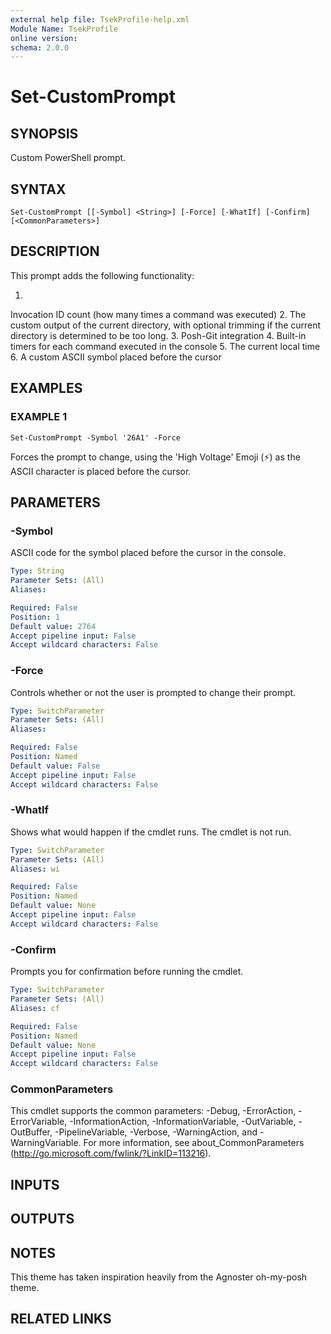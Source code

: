 ```yaml
---
external help file: TsekProfile-help.xml
Module Name: TsekProfile
online version:
schema: 2.0.0
---
```


# Set-CustomPrompt

## SYNOPSIS
Custom PowerShell prompt.

## SYNTAX

```
Set-CustomPrompt [[-Symbol] <String>] [-Force] [-WhatIf] [-Confirm] [<CommonParameters>]
```

## DESCRIPTION
This prompt adds the following functionality:

1.
Invocation ID count (how many times a command was executed)
2.
The custom output of the current directory, with optional trimming if the current directory is determined to be too long.
3.
Posh-Git integration
4.
Built-in timers for each command executed in the console
5.
The current local time
6.
A custom ASCII symbol placed before the cursor

## EXAMPLES

### EXAMPLE 1
```
Set-CustomPrompt -Symbol '26A1' -Force
```

Forces the prompt to change, using the 'High Voltage' Emoji (⚡) as the
ASCII character is placed before the cursor.

## PARAMETERS

### -Symbol
ASCII code for the symbol placed before the cursor in the console.

```yaml
Type: String
Parameter Sets: (All)
Aliases:

Required: False
Position: 1
Default value: 2764
Accept pipeline input: False
Accept wildcard characters: False
```

### -Force
Controls whether or not the user is prompted to change their prompt.

```yaml
Type: SwitchParameter
Parameter Sets: (All)
Aliases:

Required: False
Position: Named
Default value: False
Accept pipeline input: False
Accept wildcard characters: False
```

### -WhatIf
Shows what would happen if the cmdlet runs.
The cmdlet is not run.

```yaml
Type: SwitchParameter
Parameter Sets: (All)
Aliases: wi

Required: False
Position: Named
Default value: None
Accept pipeline input: False
Accept wildcard characters: False
```

### -Confirm
Prompts you for confirmation before running the cmdlet.

```yaml
Type: SwitchParameter
Parameter Sets: (All)
Aliases: cf

Required: False
Position: Named
Default value: None
Accept pipeline input: False
Accept wildcard characters: False
```

### CommonParameters
This cmdlet supports the common parameters: -Debug, -ErrorAction, -ErrorVariable, -InformationAction, -InformationVariable, -OutVariable, -OutBuffer, -PipelineVariable, -Verbose, -WarningAction, and -WarningVariable.
For more information, see about_CommonParameters (http://go.microsoft.com/fwlink/?LinkID=113216).

## INPUTS

## OUTPUTS

## NOTES
This theme has taken inspiration heavily from the Agnoster oh-my-posh theme.

## RELATED LINKS
